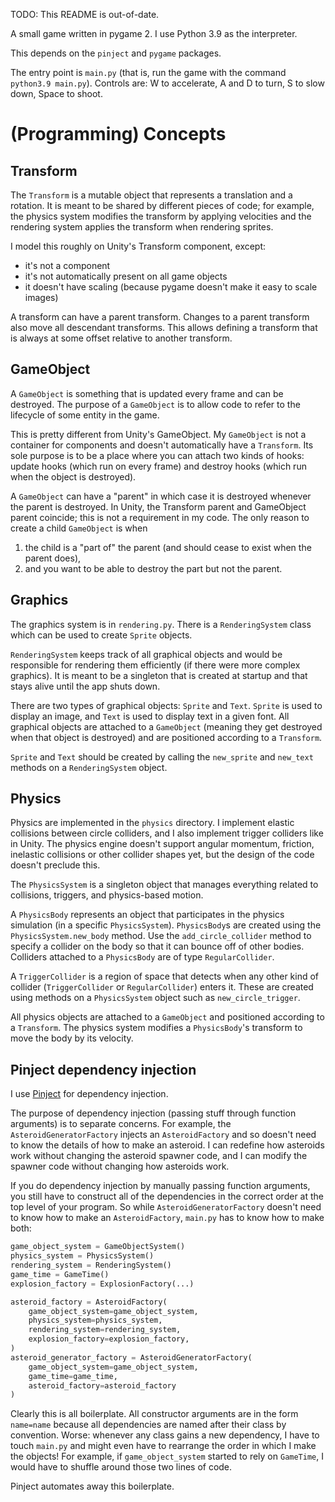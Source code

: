 TODO: This README is out-of-date.

A small game written in pygame 2. I use Python 3.9 as the interpreter.

This depends on the `pinject` and `pygame` packages.

The entry point is `main.py` (that is, run the game with the command
`python3.9 main.py`). Controls are: W to accelerate, A and D to turn,
S to slow down, Space to shoot.

# (Programming) Concepts

## Transform

The `Transform` is a mutable object that represents a translation and
a rotation. It is meant to be shared by different pieces of code; for
example, the physics system modifies the transform by applying
velocities and the rendering system applies the transform when
rendering sprites.

I model this roughly on Unity's Transform component, except:

* it's not a component
* it's not automatically present on all game objects
* it doesn't have scaling (because pygame doesn't make it easy to
  scale images)
  
A transform can have a parent transform. Changes to a parent transform
also move all descendant transforms. This allows defining a transform
that is always at some offset relative to another transform.

## GameObject

A `GameObject` is something that is updated every frame and can be
destroyed. The purpose of a `GameObject` is to allow code to refer to
the lifecycle of some entity in the game.

This is pretty different from Unity's GameObject. My `GameObject` is
not a container for components and doesn't automatically have a
`Transform`. Its sole purpose is to be a place where you can attach
two kinds of hooks: update hooks (which run on every frame) and
destroy hooks (which run when the object is destroyed).

A `GameObject` can have a "parent" in which case it is destroyed
whenever the parent is destroyed. In Unity, the Transform parent and
GameObject parent coincide; this is not a requirement in my code. The
only reason to create a child `GameObject` is when

1. the child is a "part of" the parent (and should cease to exist when
   the parent does),
2. and you want to be able to destroy the part but not the parent.

## Graphics

The graphics system is in `rendering.py`. There is a `RenderingSystem`
class which can be used to create `Sprite` objects.

`RenderingSystem` keeps track of all graphical objects and would be
responsible for rendering them efficiently (if there were more complex
graphics). It is meant to be a singleton that is created at startup
and that stays alive until the app shuts down.

There are two types of graphical objects: `Sprite` and `Text`.
`Sprite` is used to display an image, and `Text` is used to display
text in a given font. All graphical objects are attached to a
`GameObject` (meaning they get destroyed when that object is
destroyed) and are positioned according to a `Transform`.

`Sprite` and `Text` should be created by calling the `new_sprite` and
`new_text` methods on a `RenderingSystem` object.

## Physics

Physics are implemented in the `physics` directory. I implement
elastic collisions between circle colliders, and I also implement
trigger colliders like in Unity. The physics engine doesn't support
angular momentum, friction, inelastic collisions or other collider
shapes yet, but the design of the code doesn't preclude this.

The `PhysicsSystem` is a singleton object that manages everything
related to collisions, triggers, and physics-based motion.

A `PhysicsBody` represents an object that participates in the physics
simulation (in a specific `PhysicsSystem`). `PhysicsBody`s are created
using the `PhysicsSystem.new_body` method. Use the
`add_circle_collider` method to specify a collider on the body so that
it can bounce off of other bodies. Colliders attached to a
`PhysicsBody` are of type `RegularCollider`.

A `TriggerCollider` is a region of space that detects when any other
kind of collider (`TriggerCollider` or `RegularCollider`) enters it.
These are created using methods on a `PhysicsSystem` object such as
`new_circle_trigger`.

All physics objects are attached to a `GameObject` and positioned
according to a `Transform`. The physics system modifies a
`PhysicsBody`'s transform to move the body by its velocity.

## Pinject dependency injection

I use [Pinject](https://github.com/google/pinject) for dependency
injection.

The purpose of dependency injection (passing stuff through function
arguments) is to separate concerns. For example, the
`AsteroidGeneratorFactory` injects an `AsteroidFactory` and so doesn't
need to know the details of how to make an asteroid. I can redefine
how asteroids work without changing the asteroid spawner code, and I
can modify the spawner code without changing how asteroids work.

If you do dependency injection by manually passing function arguments,
you still have to construct all of the dependencies in the correct
order at the top level of your program. So while
`AsteroidGeneratorFactory` doesn't need to know how to make an
`AsteroidFactory`, `main.py` has to know how to make both:

```py
game_object_system = GameObjectSystem()
physics_system = PhysicsSystem()
rendering_system = RenderingSystem()
game_time = GameTime()
explosion_factory = ExplosionFactory(...)

asteroid_factory = AsteroidFactory(
    game_object_system=game_object_system,
    physics_system=physics_system,
    rendering_system=rendering_system,
    explosion_factory=explosion_factory,
)
asteroid_generator_factory = AsteroidGeneratorFactory(
    game_object_system=game_object_system,
    game_time=game_time,
    asteroid_factory=asteroid_factory
)
```

Clearly this is all boilerplate. All constructor arguments are in the
form `name=name` because all dependencies are named after their class
by convention. Worse: whenever any class gains a new dependency, I
have to touch `main.py` and might even have to rearrange the order in
which I make the objects! For example, if `game_object_system` started
to rely on `GameTime`, I would have to shuffle around those two lines
of code.

Pinject automates away this boilerplate.
